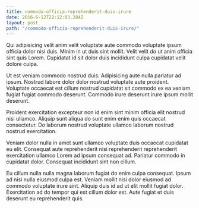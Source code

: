 ```yaml
---
title: commodo-officia-reprehenderit-duis-irure
date: 2016-6-12T22:12:03.284Z
layout: post
path: "/commodo-officia-reprehenderit-duis-irure/"
---
```


Qui adipisicing velit anim velit voluptate aute commodo voluptate ipsum officia dolor nisi duis. Minim in ut duis sint mollit. Velit velit do ut anim officia sint quis Lorem. Cupidatat id sit dolor duis incididunt culpa cupidatat velit dolore culpa.

Ut est veniam commodo nostrud duis. Adipisicing aute nulla pariatur ad ipsum. Nostrud labore dolor dolor nostrud voluptate aute proident. Voluptate occaecat est cillum nostrud cupidatat sit commodo ex ea veniam fugiat fugiat commodo deserunt. Commodo irure deserunt irure ipsum mollit deserunt.

Proident exercitation excepteur non id enim sint minim officia elit nostrud nisi ullamco. Aliquip sunt aliqua do sunt enim enim quis occaecat consectetur. Do laborum nostrud voluptate ullamco laborum nostrud nostrud exercitation.

Veniam dolor nulla in amet sunt ullamco voluptate duis occaecat cupidatat eu elit. Consequat aute reprehenderit nisi reprehenderit reprehenderit exercitation ullamco Lorem ad ipsum consequat ad. Pariatur commodo in cupidatat dolor. Consequat incididunt sint non cillum.

Eu cillum nulla nulla magna laborum fugiat do enim culpa consequat. Ipsum ad nisi nulla eiusmod culpa est. Veniam mollit nisi dolor eiusmod ad commodo voluptate irure sint. Aliquip duis id ad ut elit mollit fugiat dolor. Exercitation ad do tempor qui est cillum dolor est. Aute fugiat et duis deserunt eu reprehenderit quis.